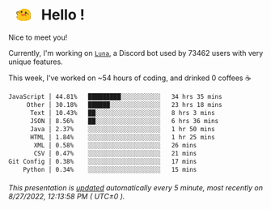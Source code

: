 <h1>   <img src="./spoinky.gif" style="vertical-align:middle;" width="30px">   Hello ! </h1>

Nice to meet you!

Currently, I'm working on <a href='https://github.com/Asgarrrr/Luna'>`Luna`</a>, a Discord bot used by 73462 users with very unique features.

This week, I've worked on ~54 hours of coding, and drinked 0 coffees ☕

```
JavaScript │ 44.81%   █████████░░░░░░░░░░░   34 hrs 35 mins
     Other │ 30.18%   ██████░░░░░░░░░░░░░░   23 hrs 18 mins
      Text │ 10.43%   ██░░░░░░░░░░░░░░░░░░   8 hrs 3 mins
      JSON │ 8.56%    ██░░░░░░░░░░░░░░░░░░   6 hrs 36 mins
      Java │ 2.37%    ░░░░░░░░░░░░░░░░░░░░   1 hr 50 mins
      HTML │ 1.84%    ░░░░░░░░░░░░░░░░░░░░   1 hr 25 mins
       XML │ 0.58%    ░░░░░░░░░░░░░░░░░░░░   26 mins
       CSV │ 0.47%    ░░░░░░░░░░░░░░░░░░░░   21 mins
Git Config │ 0.38%    ░░░░░░░░░░░░░░░░░░░░   17 mins
    Python │ 0.34%    ░░░░░░░░░░░░░░░░░░░░   15 mins
```

###### This presentation is [updated](https://github.com/Asgarrrr) automatically every 5 minute, most recently on 8/27/2022, 12:13:58 PM ( UTC±0 ).